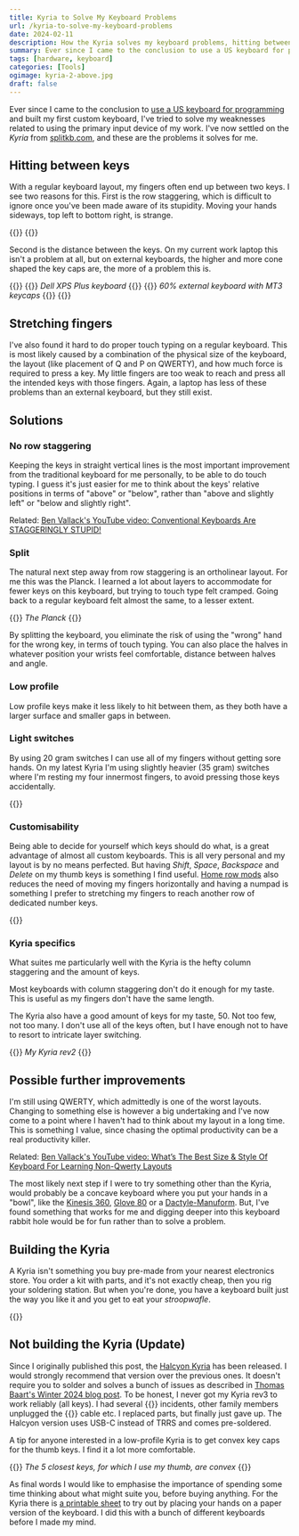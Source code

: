 ```yaml
---
title: Kyria to Solve My Keyboard Problems
url: /kyria-to-solve-my-keyboard-problems
date: 2024-02-11
description: How the Kyria solves my keyboard problems, hitting between keys and stretching weak fingers.
summary: Ever since I came to the conclusion to use a US keyboard for programming and built my first custom keyboard, I’ve tried to solve my weaknesses related to using the primary input device of my work. I’ve now settled on the Kyria from splitkb.com, and these are the problems it solves for me.
tags: [hardware, keyboard]
categories: [Tools]
ogimage: kyria-2-above.jpg
draft: false
---
```


Ever since I came to the conclusion to [use a US keyboard for programming][1]
and built my first custom keyboard, I've tried to solve my weaknesses related
to using the primary input device of my work. I've now settled on the *Kyria*
from [splitkb.com](https://splitkb.com/), and these are the problems it solves
for me.

## Hitting between keys

With a regular keyboard layout, my fingers often end up between two keys. I see
two reasons for this. First is the row staggering, which is difficult to ignore
once you've been made aware of its stupidity. Moving your hands sideways, top
left to bottom right, is strange.

{{<post-image image="row-staggering.jpg" alt="60% row staggered keyboard with drawn lines to illustrate how your fingers move when touch typing">}}
{{</post-image>}}

Second is the distance between the keys. On my current work laptop this isn't a
problem at all, but on external keyboards, the higher and more cone shaped the
key caps are, the more of a problem this is.

{{<post-images>}}
  {{<post-image image="xps-plus.jpg" alt="Closeup shot of Dell XPS Plus laptop keyboard without any space between the keys">}}
    <em>Dell XPS Plus keyboard</em>
  {{</post-image>}}
  {{<post-image image="mt3.jpg" alt="Closeup shot of MT3 keys on a row staggered keyboard with big space between the keys">}}
    <em>60% external keyboard with MT3 keycaps</em>
  {{</post-image>}}
{{</post-images>}}

## Stretching fingers

I've also found it hard to do proper touch typing on a regular keyboard. This
is most likely caused by a combination of the physical size of the keyboard,
the layout (like placement of Q and P on QWERTY), and how much force is
required to press a key. My little fingers are too weak to reach and press all
the intended keys with those fingers. Again, a laptop has less of these
problems than an external keyboard, but they still exist.

## Solutions

### No row staggering

Keeping the keys in straight vertical lines is the most important improvement
from the traditional keyboard for me personally, to be able to do touch typing.
I guess it's just easier for me to think about the keys' relative positions in
terms of "above" or "below", rather than "above and slightly left" or "below
and slightly right".

Related: [Ben Vallack's YouTube video: Conventional Keyboards Are STAGGERINGLY STUPID!][2]

### Split

The natural next step away from row staggering is an ortholinear layout. For me
this was the Planck. I learned a lot about layers to accommodate for fewer keys
on this keyboard, but trying to touch type felt cramped. Going back to a
regular keyboard felt almost the same, to a lesser extent.

{{<post-image image="planck.jpg" alt="The ortholinear 40% Planck keyboard">}}
<em>The Planck</em>
{{</post-image>}}

By splitting the keyboard, you eliminate the risk of using the "wrong" hand for
the wrong key, in terms of touch typing. You can also place the halves in
whatever position your wrists feel comfortable, distance between halves and
angle.

### Low profile

Low profile keys make it less likely to hit between them, as they both have a
larger surface and smaller gaps in between.

### Light switches

By using 20 gram switches I can use all of my fingers without getting sore
hands. On my latest Kyria I'm using slightly heavier (35 gram) switches where
I'm resting my four innermost fingers, to avoid pressing those keys
accidentally.

{{<post-image image="switches.jpg" alt="My Kyria keyboard without keycaps showing different switches for different keys" />}}

### Customisability

Being able to decide for yourself which keys should do what, is a great
advantage of almost all custom keyboards. This is all very personal and my
layout is by no means perfected. But having *Shift*, *Space*, *Backspace* and *Delete*
on my thumb keys is something I find useful. [Home row mods][3] also reduces
the need of moving my fingers horizontally and having a numpad is something I
prefer to stretching my fingers to reach another row of dedicated number keys.

{{<kyria-keymap-svg />}}

### Kyria specifics

What suites me particularly well with the Kyria is the hefty column staggering
and the amount of keys.

Most keyboards with column staggering don't do it enough for my taste. This is
useful as my fingers don't have the same length.

The Kyria also have a good amount of keys for my taste, 50. Not too few, not
too many. I don't use all of the keys often, but I have enough not to have to
resort to intricate layer switching.

{{<post-image image="kyria-2.jpg" alt="My Kyria rev2 keyboard with hand rests"
lightbox="true">}}
<em>My Kyria rev2</em>
{{</post-image>}}

## Possible further improvements

I'm still using QWERTY, which admittedly is one of the worst layouts. Changing
to something else is however a big undertaking and I've now come to a point
where I haven't had to think about my layout in a long time. This is something
I value, since chasing the optimal productivity can be a real productivity
killer.

Related: [Ben Vallack's YouTube video: What’s The Best Size & Style Of Keyboard For Learning Non-Qwerty Layouts][5]

The most likely next step if I were to try something other than the Kyria,
would probably be a concave keyboard where you put your hands in a "bowl", like
the [Kinesis 360][6], [Glove 80][7] or a [Dactyle-Manuform][8]. But, I've found something that
works for me and digging deeper into this keyboard rabbit hole would be for fun
rather than to solve a problem.

## Building the Kyria

A Kyria isn't something you buy pre-made from your nearest electronics store.
You order a kit with parts, and it's not exactly cheap, then you rig your
soldering station. But when you're done, you have a keyboard built just the way
you like it and you get to eat your *stroopwafle*.

{{<post-image image="soldering.jpg" alt="Soldering the Kyria rev3, showing a soldering iron and the Stroopwafel mini" />}}

## Not building the Kyria (Update)

Since I originally published this post, the [Halcyon Kyria][10] has been released. I would strongly recommend that version over the previous ones. It doesn't require you to solder and solves a bunch of issues as described in [Thomas Baart's Winter 2024 blog post][11]. To be honest, I never got my Kyria rev3 to work reliably (all keys). I had several {{<ESD />}} incidents, other family members unplugged the {{<TRRS />}} cable etc. I replaced parts, but finally just gave up. The Halcyon version uses USB-C instead of TRRS and comes pre-soldered.

A tip for anyone interested in a low-profile Kyria is to get convex key caps for the thumb keys. I find it a lot more comfortable.

{{<post-image image="convex.jpg" alt="Kyria with red convex thumb key caps" lightbox="true">}}
<em>The 5 closest keys, for which I use my thumb, are convex</em>
{{</post-image>}}

As final words I would like to emphasise the importance of spending some time
thinking about what might suite you, before buying anything. For the Kyria
there is [a printable sheet][9] to try out by placing your hands on a paper version
of the keyboard. I did this with a bunch of different keyboards before I made
my mind.

[1]: /use-a-us-keyboard-for-programming
[2]: https://youtu.be/Ho_CFfdsmc8?si=tnY1YUn-EaBI6A9r
[3]: https://precondition.github.io/home-row-mods
[5]: https://youtu.be/NNglKw4KSWE?si=60uuMY6lY9hcbL9j
[6]: https://kinesis-ergo.com/keyboards/advantage360/
[7]: https://www.moergo.com/collections/glove80-keyboards
[8]: https://github.com/tshort/dactyl-keyboard
[9]: https://docs.splitkb.com/hc/en-us/articles/360010627159-Can-I-try-the-Kyria-before-I-buy
[10]: https://splitkb.com/collections/keyboard-kits/products/halcyon-kyria
[11]: https://blog.splitkb.com/winter-2024/#what-we-learned
